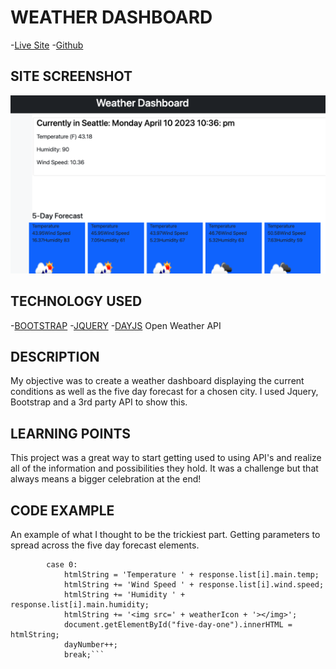 # WEATHER DASHBOARD


-[Live Site](https://lauriefish22.github.io/weather-dashboard/)
-[Github](https://github.com/lauriefish22/weather-dashboard)

## SITE SCREENSHOT
![assets](./Assets/Screenshot%202023-04-10%20at%2010.36.25%20PM.png)

## TECHNOLOGY USED
-[BOOTSTRAP](https://getbootstrap.com/docs/4.0/components/input-group/)
-[JQUERY](https://www.w3schools.com/jquery/)
-[DAYJS](https://day.js.org/docs/en/display/format)
Open Weather API

## DESCRIPTION
My objective was to create a weather dashboard displaying the current conditions as well as the five day forecast for a chosen city.  I used Jquery, Bootstrap and a 3rd party API to show this. 

## LEARNING POINTS
This project was a great way to start getting used to using API's and realize all of the information and possibilities they hold.  It was a challenge but that always means a bigger celebration at the end!



## CODE EXAMPLE
An example of what I thought to be the trickiest part.  Getting parameters to spread across the five day forecast elements.

```switch (dayNumber) 
        case 0:
            htmlString = 'Temperature ' + response.list[i].main.temp;
            htmlString += 'Wind Speed ' + response.list[i].wind.speed;
            htmlString += 'Humidity ' + response.list[i].main.humidity;
            htmlString += '<img src=' + weatherIcon + '></img>';
            document.getElementById("five-day-one").innerHTML = htmlString;
            dayNumber++;
            break;```


 
